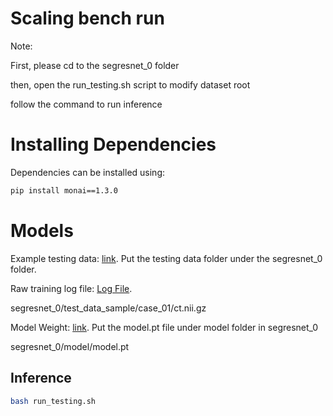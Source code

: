 # Scaling bench run

Note: 

First, please cd to the segresnet_0 folder

then, open the run_testing.sh script to modify dataset root

follow the command to run inference

# Installing Dependencies
Dependencies can be installed using:
``` bash
pip install monai==1.3.0
```

# Models

Example testing data: <a href="https://drive.google.com/file/d/168Nr1ULMoVXrTORVsq-BouuVUDmXRMll/view?usp=sharing"> link</a>. Put the testing data folder under the segresnet_0 folder. 

Raw training log file: <a href="https://www.dropbox.com/scl/fi/b17eaf8g9hom3lgqs1452/training.log?rlkey=bgdak8j54lir51fb40q9pyee4&st=fuf7jue2&dl=0"> Log File</a>.

segresnet_0/test_data_sample/case_01/ct.nii.gz

Model Weight: <a href="https://www.dropbox.com/scl/fi/k6p5lys0hxxqe0bsic1zy/model.pt?rlkey=q6krkliatfjua2ucwfyp9fvgw&st=rjbpjaqz&dl=0"> link</a>. Put the model.pt file under model folder in segresnet_0

segresnet_0/model/model.pt


## Inference

``` bash
bash run_testing.sh
```
